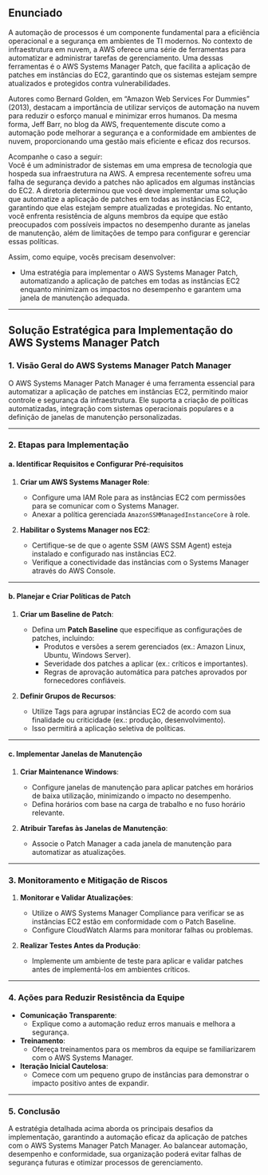 ## Enunciado
A automação de processos é um componente fundamental para a eficiência operacional e a segurança em ambientes de TI modernos. No contexto de infraestrutura em nuvem, a AWS oferece uma série de ferramentas para automatizar e administrar tarefas de gerenciamento. Uma dessas ferramentas é o AWS Systems Manager Patch, que facilita a aplicação de patches em instâncias do EC2, garantindo que os sistemas estejam sempre atualizados e protegidos contra vulnerabilidades.

Autores como Bernard Golden, em “Amazon Web Services For Dummies” (2013), destacam a importância de utilizar serviços de automação na nuvem para reduzir o esforço manual e minimizar erros humanos. Da mesma forma, Jeff Barr, no blog da AWS, frequentemente discute como a automação pode melhorar a segurança e a conformidade em ambientes de nuvem, proporcionando uma gestão mais eficiente e eficaz dos recursos.

Acompanhe o caso a seguir:  
Você é um administrador de sistemas em uma empresa de tecnologia que hospeda sua infraestrutura na AWS. A empresa recentemente sofreu uma falha de segurança devido a patches não aplicados em algumas instâncias do EC2. A diretoria determinou que você deve implementar uma solução que automatize a aplicação de patches em todas as instâncias EC2, garantindo que elas estejam sempre atualizadas e protegidas. No entanto, você enfrenta resistência de alguns membros da equipe que estão preocupados com possíveis impactos no desempenho durante as janelas de manutenção, além de limitações de tempo para configurar e gerenciar essas políticas.

Assim, como equipe, vocês precisam desenvolver:  
- Uma estratégia para implementar o AWS Systems Manager Patch, automatizando a aplicação de patches em todas as instâncias EC2 enquanto minimizam os impactos no desempenho e garantem uma janela de manutenção adequada.

---

## Solução Estratégica para Implementação do AWS Systems Manager Patch

### 1. **Visão Geral do AWS Systems Manager Patch Manager**
O AWS Systems Manager Patch Manager é uma ferramenta essencial para automatizar a aplicação de patches em instâncias EC2, permitindo maior controle e segurança da infraestrutura. Ele suporta a criação de políticas automatizadas, integração com sistemas operacionais populares e a definição de janelas de manutenção personalizadas.

---

### 2. **Etapas para Implementação**
#### **a. Identificar Requisitos e Configurar Pré-requisitos**
1. **Criar um AWS Systems Manager Role**:
   - Configure uma IAM Role para as instâncias EC2 com permissões para se comunicar com o Systems Manager.
   - Anexar a política gerenciada `AmazonSSMManagedInstanceCore` à role.

2. **Habilitar o Systems Manager nos EC2**:
   - Certifique-se de que o agente SSM (AWS SSM Agent) esteja instalado e configurado nas instâncias EC2.
   - Verifique a conectividade das instâncias com o Systems Manager através do AWS Console.

---

#### **b. Planejar e Criar Políticas de Patch**
1. **Criar um Baseline de Patch**:
   - Defina um **Patch Baseline** que especifique as configurações de patches, incluindo:
     - Produtos e versões a serem gerenciados (ex.: Amazon Linux, Ubuntu, Windows Server).
     - Severidade dos patches a aplicar (ex.: críticos e importantes).
     - Regras de aprovação automática para patches aprovados por fornecedores confiáveis.

2. **Definir Grupos de Recursos**:
   - Utilize Tags para agrupar instâncias EC2 de acordo com sua finalidade ou criticidade (ex.: produção, desenvolvimento).
   - Isso permitirá a aplicação seletiva de políticas.

---

#### **c. Implementar Janelas de Manutenção**
1. **Criar Maintenance Windows**:
   - Configure janelas de manutenção para aplicar patches em horários de baixa utilização, minimizando o impacto no desempenho.
   - Defina horários com base na carga de trabalho e no fuso horário relevante.

2. **Atribuir Tarefas às Janelas de Manutenção**:
   - Associe o Patch Manager a cada janela de manutenção para automatizar as atualizações.

---

### 3. **Monitoramento e Mitigação de Riscos**
1. **Monitorar e Validar Atualizações**:
   - Utilize o AWS Systems Manager Compliance para verificar se as instâncias EC2 estão em conformidade com o Patch Baseline.
   - Configure CloudWatch Alarms para monitorar falhas ou problemas.

2. **Realizar Testes Antes da Produção**:
   - Implemente um ambiente de teste para aplicar e validar patches antes de implementá-los em ambientes críticos.

---

### 4. **Ações para Reduzir Resistência da Equipe**
- **Comunicação Transparente**:
  - Explique como a automação reduz erros manuais e melhora a segurança.
- **Treinamento**:
  - Ofereça treinamentos para os membros da equipe se familiarizarem com o AWS Systems Manager.
- **Iteração Inicial Cautelosa**:
  - Comece com um pequeno grupo de instâncias para demonstrar o impacto positivo antes de expandir.

---

### 5. **Conclusão**
A estratégia detalhada acima aborda os principais desafios da implementação, garantindo a automação eficaz da aplicação de patches com o AWS Systems Manager Patch Manager. Ao balancear automação, desempenho e conformidade, sua organização poderá evitar falhas de segurança futuras e otimizar processos de gerenciamento.
